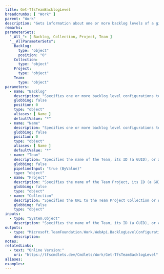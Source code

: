 ```yaml
---
title: Get-TfsTeamBacklogLevel
breadcrumbs: [ "Work" ]
parent: "Work"
description: "Gets information about one or more backlog levels of a given team."
remarks: 
parameterSets: 
  "_All_": [ Backlog, Collection, Project, Team ] 
  "__AllParameterSets":  
    Backlog: 
      type: "object"  
      position: "0"  
    Collection: 
      type: "object"  
    Project: 
      type: "object"  
    Team: 
      type: "object" 
parameters: 
  - name: "Backlog" 
    description: "Specifies one or more backlog level configurations to be returned. Valid values are the name (e.g. \"Stories\") or the ID (e.g. \"Microsoft.RequirementCategory\") of the backlog level to return. Wilcards are supported. When omitted, returns all backlogs levels of the given team." 
    globbing: false 
    position: 0 
    type: "object" 
    aliases: [ Name ] 
    defaultValue: "*" 
  - name: "Name" 
    description: "Specifies one or more backlog level configurations to be returned. Valid values are the name (e.g. \"Stories\") or the ID (e.g. \"Microsoft.RequirementCategory\") of the backlog level to return. Wilcards are supported. When omitted, returns all backlogs levels of the given team.This is an alias of the Backlog parameter." 
    globbing: false 
    position: 0 
    type: "object" 
    aliases: [ Name ] 
    defaultValue: "*" 
  - name: "Team" 
    description: "Specifies the name of the Team, its ID (a GUID), or a Microsoft.TeamFoundation.Core.WebApi.WebApiTeam object to connect to. When omitted, it defaults to the connection set by Connect-TfsTeam (if any). For more details, see the Get-TfsTeam cmdlet." 
    globbing: false 
    pipelineInput: "true (ByValue)" 
    type: "object" 
  - name: "Project" 
    description: "Specifies the name of the Team Project, its ID (a GUID), or a Microsoft.TeamFoundation.Core.WebApi.TeamProject object to connect to. When omitted, it defaults to the connection set by Connect-TfsTeamProject (if any). For more details, see the Get-TfsTeamProject cmdlet." 
    globbing: false 
    type: "object" 
  - name: "Collection" 
    description: "Specifies the URL to the Team Project Collection or Azure DevOps Organization to connect to, a TfsTeamProjectCollection object (Windows PowerShell only), or a VssConnection object. You can also connect to an Azure DevOps Services organizations by simply providing its name instead of the full URL. For more details, see the Get-TfsTeamProjectCollection cmdlet. When omitted, it defaults to the connection set by Connect-TfsTeamProjectCollection (if any)." 
    globbing: false 
    type: "object"
inputs: 
  - type: "System.Object" 
    description: "Specifies the name of the Team, its ID (a GUID), or a Microsoft.TeamFoundation.Core.WebApi.WebApiTeam object to connect to. When omitted, it defaults to the connection set by Connect-TfsTeam (if any). For more details, see the Get-TfsTeam cmdlet."
outputs: 
  - type: "Microsoft.TeamFoundation.Work.WebApi.BacklogLevelConfiguration" 
    description: 
notes: 
relatedLinks: 
  - text: "Online Version:" 
    uri: "https://tfscmdlets.dev/Cmdlets/Work/Get-TfsTeamBacklogLevel"
aliases: 
examples: 
---
```

